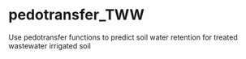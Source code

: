 # pedotransfer_TWW
Use pedotransfer functions to predict soil water retention for treated wastewater irrigated soil
